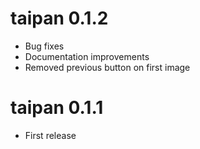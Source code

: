 # taipan 0.1.2

* Bug fixes
* Documentation improvements
* Removed previous button on first image

# taipan 0.1.1

* First release



